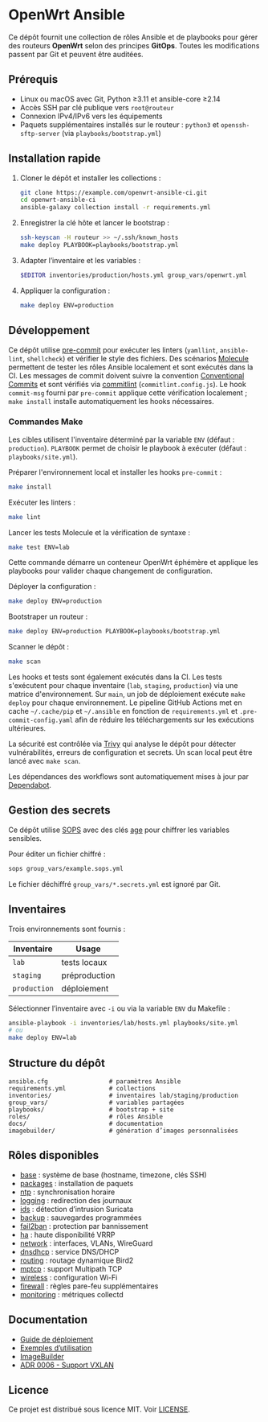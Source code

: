 # OpenWrt Ansible

Ce dépôt fournit une collection de rôles Ansible et de playbooks pour gérer des
routeurs **OpenWrt** selon des principes **GitOps**.
Toutes les modifications passent par Git et peuvent être auditées.

## Prérequis

- Linux ou macOS avec Git, Python ≥3.11 et ansible-core ≥2.14
- Accès SSH par clé publique vers `root@routeur`
- Connexion IPv4/IPv6 vers les équipements
- Paquets supplémentaires installés sur le routeur : `python3` et
  `openssh-sftp-server` (via `playbooks/bootstrap.yml`)

## Installation rapide

1. Cloner le dépôt et installer les collections :

   ```bash
   git clone https://example.com/openwrt-ansible-ci.git
   cd openwrt-ansible-ci
   ansible-galaxy collection install -r requirements.yml
   ```

2. Enregistrer la clé hôte et lancer le bootstrap :

   ```bash
   ssh-keyscan -H routeur >> ~/.ssh/known_hosts
   make deploy PLAYBOOK=playbooks/bootstrap.yml
   ```

3. Adapter l’inventaire et les variables :

   ```bash
   $EDITOR inventories/production/hosts.yml group_vars/openwrt.yml
   ```

4. Appliquer la configuration :

   ```bash
   make deploy ENV=production
   ```

## Développement

Ce dépôt utilise [pre-commit](https://pre-commit.com) pour exécuter les linters
(`yamllint`, `ansible-lint`, `shellcheck`) et vérifier le style des fichiers.
Des scénarios [Molecule](https://molecule.readthedocs.io) permettent de
tester les rôles Ansible localement et sont exécutés dans la CI.
Les messages de commit doivent suivre la convention
[Conventional Commits](https://www.conventionalcommits.org) et sont vérifiés via
[commitlint](https://commitlint.js.org) (`commitlint.config.js`).
Le hook `commit-msg` fourni par `pre-commit` applique cette vérification
localement ;
`make install` installe automatiquement les hooks nécessaires.

### Commandes Make

Les cibles utilisent l'inventaire déterminé par la variable `ENV` (défaut : `production`).
`PLAYBOOK` permet de choisir le playbook à exécuter (défaut : `playbooks/site.yml`).

Préparer l'environnement local et installer les hooks `pre-commit` :

```bash
make install
```

Exécuter les linters :

```bash
make lint
```

Lancer les tests Molecule et la vérification de syntaxe :

```bash
make test ENV=lab
```

Cette commande démarre un conteneur OpenWrt éphémère et applique les
playbooks pour valider chaque changement de configuration.

Déployer la configuration :

```bash
make deploy ENV=production
```

Bootstraper un routeur :

```bash
make deploy ENV=production PLAYBOOK=playbooks/bootstrap.yml
```

Scanner le dépôt :

```bash
make scan
```

Les hooks et tests sont également exécutés dans la CI.
Les tests s'exécutent pour chaque inventaire (`lab`, `staging`, `production`)
via une matrice d'environnement.
Sur `main`, un job de déploiement exécute `make deploy` pour chaque environnement.
Le pipeline GitHub Actions met en cache
`~/.cache/pip` et `~/.ansible` en fonction de
`requirements.yml` et `.pre-commit-config.yaml` afin de réduire les téléchargements
sur les exécutions ultérieures.

La sécurité est contrôlée via
[Trivy](https://github.com/aquasecurity/trivy) qui analyse le dépôt pour détecter
vulnérabilités, erreurs de configuration et secrets.
Un scan local peut être lancé avec `make scan`.

Les dépendances des workflows sont automatiquement mises à jour par
[Dependabot](https://docs.github.com/fr/code-security/dependabot).

## Gestion des secrets

Ce dépôt utilise [SOPS](https://github.com/getsops/sops) avec des clés
[age](https://age-encryption.org/) pour chiffrer
les variables sensibles.

Pour éditer un fichier chiffré :

```bash
sops group_vars/example.sops.yml
```

Le fichier déchiffré `group_vars/*.secrets.yml` est ignoré par Git.

## Inventaires

Trois environnements sont fournis :

| Inventaire  | Usage           |
|-------------|-----------------|
| `lab`       | tests locaux    |
| `staging`   | préproduction   |
| `production`| déploiement     |

Sélectionner l’inventaire avec `-i` ou via la variable `ENV` du Makefile :

```bash
ansible-playbook -i inventories/lab/hosts.yml playbooks/site.yml
# ou
make deploy ENV=lab
```

## Structure du dépôt

```text
ansible.cfg                 # paramètres Ansible
requirements.yml            # collections
inventories/                # inventaires lab/staging/production
group_vars/                 # variables partagées
playbooks/                  # bootstrap + site
roles/                      # rôles Ansible
docs/                       # documentation
imagebuilder/               # génération d’images personnalisées
```

## Rôles disponibles

- [base](roles/base/README.md) : système de base (hostname, timezone, clés SSH)
- [packages](roles/packages/README.md) : installation de paquets
- [ntp](roles/ntp/README.md) : synchronisation horaire
- [logging](roles/logging/README.md) : redirection des journaux
- [ids](roles/ids/README.md) : détection d’intrusion Suricata
- [backup](roles/backup/README.md) : sauvegardes programmées
- [fail2ban](roles/fail2ban/README.md) : protection par bannissement
- [ha](roles/ha/README.md) : haute disponibilité VRRP
- [network](roles/network/README.md) : interfaces, VLANs, WireGuard
- [dnsdhcp](roles/dnsdhcp/README.md) : service DNS/DHCP
- [routing](roles/routing/README.md) : routage dynamique Bird2
- [mptcp](roles/mptcp/README.md) : support Multipath TCP
- [wireless](roles/wireless/README.md) : configuration Wi-Fi
- [firewall](roles/firewall/README.md) : règles pare-feu supplémentaires
- [monitoring](roles/monitoring/README.md) : métriques collectd

## Documentation

- [Guide de déploiement](docs/deploiement-openwrt.md)
- [Exemples d’utilisation](docs/examples.md)
- [ImageBuilder](imagebuilder/README.md)
- [ADR 0006 - Support VXLAN](docs/adr/0006-vxlan-support.md)

## Licence

Ce projet est distribué sous licence MIT. Voir [LICENSE](LICENSE).
